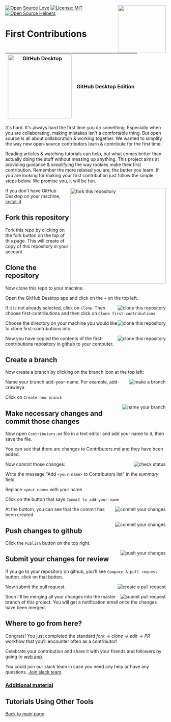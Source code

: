 [![Open Source Love](https://badges.frapsoft.com/os/v1/open-source.svg?v=103)](https://github.com/ellerbrock/open-source-badges/)
[<img align="right" width="150" src="https://github.com/firstcontributions/assets/blob/master/gui-tool-tutorials/github-desktop-old-version-tutorial/join-slack-team.png?raw=true">](https://join.slack.com/t/firstcontributors/shared_invite/enQtNjkxNzQwNzA2MTMwLTVhMWJjNjg2ODRlNWZhNjIzYjgwNDIyZWYwZjhjYTQ4OTBjMWM0MmFhZDUxNzBiYzczMGNiYzcxNjkzZDZlMDM)
[![License: MIT](https://img.shields.io/badge/License-MIT-green.svg)](https://opensource.org/licenses/MIT)
[![Open Source Helpers](https://www.codetriage.com/roshanjossey/first-contributions/badges/users.svg)](https://www.codetriage.com/roshanjossey/first-contributions)


# First Contributions

|<img alt="GitHub Desktop" src="https://desktop.github.com/images/desktop-icon.svg" width="200">|GitHub Desktop Edition|
|---|---|

It's hard. It's always hard the first time you do something. Especially when you are collaborating, making mistakes isn't a comfortable thing. But open source is all about collaboration & working together. We wanted to simplify the way new open-source contributors learn & contribute for the first time.

Reading articles & watching tutorials can help, but what comes better than actually doing the stuff without messing up anything. This project aims at providing guidance & simplifying the way rookies make their first contribution. Remember the more relaxed you are, the better you learn. If you are looking for making your first contribution just follow the simple steps below. We promise you, it will be fun.

<img align="right" width="300" src="https://github.com/firstcontributions/assets/blob/master/gui-tool-tutorials/github-desktop-old-version-tutorial/fork.png?raw=true" alt="fork this repository" />

If you don't have GitHub Desktop on your machine, [install it](https://desktop.github.com/).

## Fork this repository

Fork this repo by clicking on the fork button on the top of this page.
This will create of copy of this repository in your account.

## Clone the repository

Now clone this repo to your machine.

Open the GitHub Desktop app and click on the `+` on the top left.

<img style="float: right;" src="https://github.com/firstcontributions/assets/blob/master/gui-tool-tutorials/github-desktop-old-version-tutorial/dt-clone1.png?raw=true" alt="clone this repository" />

If it is not already selected, click on `Clone`. Then choose first-contributions and then click on `Clone first-contributions`

<img style="float: right;" src="https://github.com/firstcontributions/assets/blob/master/gui-tool-tutorials/github-desktop-old-version-tutorial/dt-clone2.png?raw=true" alt="clone this repository" />

Choose the directory on your machine you would like to clone first-contributions into

<img style="float: right;" src="https://github.com/firstcontributions/assets/blob/master/gui-tool-tutorials/github-desktop-old-version-tutorial/dt-clone3.png?raw=true" alt="clone this repository" />

Now you have copied the contents of the first-contributions repository in github to your computer.

## Create a branch

Now create a branch by clicking on the branch icon at the top left:

<img style="float: right;" src="https://github.com/firstcontributions/assets/blob/master/gui-tool-tutorials/github-desktop-old-version-tutorial/dt-branch1.png?raw=true" alt="make a branch" />

Name your branch add-your-name. For example, add-crawleya

Click on `Create new branch`

<img style="float: right;" src="https://github.com/firstcontributions/assets/blob/master/gui-tool-tutorials/github-desktop-old-version-tutorial/dt-branch2.png?raw=true" alt="name your branch" />

## Make necessary changes and commit those changes

Now open `Contributors.md` file in a text editor and add your name to it, then save the file.

You can see that there are changes to Contributors.md and they have been added.

<img style="float: right;" src="https://github.com/firstcontributions/assets/blob/master/gui-tool-tutorials/github-desktop-old-version-tutorial/dt-status.png?raw=true" alt="check status" />

Now commit those changes:

Write the message "Add `<your-name>` to Contributors list" in the *summary* field

Replace `<your-name>` with your name

Click on the button that says `Commit to add-your-name`

<img style="float: right;" src="https://github.com/firstcontributions/assets/blob/master/gui-tool-tutorials/github-desktop-old-version-tutorial/dt-commit1.png?raw=true" alt="commit your changes" />

At the bottom, you can see that the commit has been created.

<img style="float: right;" src="https://github.com/firstcontributions/assets/blob/master/gui-tool-tutorials/github-desktop-old-version-tutorial/dt-commit2.png?raw=true" alt="commit your changes" />

## Push changes to github

Click the `Publish` button on the top right.

<img style="float: right;" src="https://github.com/firstcontributions/assets/blob/master/gui-tool-tutorials/github-desktop-old-version-tutorial/dt-publish1.png?raw=true" alt="push your changes" />

## Submit your changes for review

If you go to your repository on github, you'll see  `Compare & pull request` button. click on that button.

<img style="float: right;" src="https://github.com/firstcontributions/assets/blob/master/gui-tool-tutorials/github-desktop-old-version-tutorial/compare-and-pull.png?raw=true" alt="create a pull request" />

Now submit the pull request.

<img style="float: right;" src="https://github.com/firstcontributions/assets/blob/master/gui-tool-tutorials/github-desktop-old-version-tutorial/submit-pull-request.png?raw=true" alt="submit pull request" />

Soon I'll be merging all your changes into the master branch of this project. You will get a notification email once the changes have been merged.

## Where to go from here?

Congrats!  You just completed the standard _fork -> clone -> edit -> PR_ workflow that you'll encounter often as a contributor!

Celebrate your contribution and share it with your friends and followers by going to [web app](https://firstcontributions.github.io#social-share).

You could join our slack team in case you need any help or have any questions. [Join slack team](https://join.slack.com/t/firstcontributors/shared_invite/enQtMzE1MTYwNzI3ODQ0LTZiMDA2OGI2NTYyNjM1MTFiNTc4YTRhZTg4OWZjMzA0ZWZmY2UxYzVkMzI1ZmVmOWI4ODdkZWQwNTM2NDVmNjY).


### [Additional material](../additional-material/git_workflow_senarios/additional-material.md)


## Tutorials Using Other Tools
[Back to main page](https://github.com/firstcontributions/first-contributions#tutorials-using-other-tools)